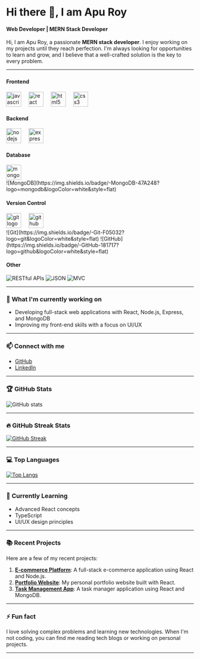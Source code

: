 # Hi there 👋, I am Apu Roy

#### Web Developer | MERN Stack Developer

Hi, I am Apu Roy, a passionate **MERN stack developer**. I enjoy working on my projects until they reach perfection. I'm always looking for opportunities to learn and grow, and I believe that a well-crafted solution is the key to every problem.

---



###

#### Frontend
<div align="left">
  <img src="https://cdn.jsdelivr.net/gh/devicons/devicon/icons/javascript/javascript-original.svg" height="40" alt="javascript logo"  />
  <img width="12" />
  <img src="https://cdn.jsdelivr.net/gh/devicons/devicon/icons/react/react-original.svg" height="40" alt="react logo"  />
  <img width="12" />
  <img src="https://cdn.jsdelivr.net/gh/devicons/devicon/icons/html5/html5-original.svg" height="40" alt="html5 logo"  />
  <img width="12" />
  <img src="https://cdn.jsdelivr.net/gh/devicons/devicon/icons/css3/css3-original.svg" height="40" alt="css3 logo"  />
</div>

#### Backend
<div align="left">
  <img src="https://cdn.jsdelivr.net/gh/devicons/devicon/icons/nodejs/nodejs-original.svg" height="40" alt="nodejs logo"  />
  <img width="12" />
  <img src="https://cdn.jsdelivr.net/gh/devicons/devicon/icons/express/express-original.svg" height="40" alt="express logo"  />
</div>

#### Database
<div align="left">
  <img src="https://cdn.jsdelivr.net/gh/devicons/devicon/icons/mongodb/mongodb-original.svg" height="40" alt="mongodb logo"  />
</div>
![MongoDB](https://img.shields.io/badge/-MongoDB-47A248?logo=mongodb&logoColor=white&style=flat)

#### Version Control
<div align="left">
  <img src="https://cdn.jsdelivr.net/gh/devicons/devicon/icons/git/git-original.svg" height="40" alt="git logo"  />
  <img width="12" />
  <img src="https://cdn.jsdelivr.net/gh/devicons/devicon/icons/github/github-original.svg" height="40" alt="github logo"  />
</div>
![Git](https://img.shields.io/badge/-Git-F05032?logo=git&logoColor=white&style=flat)
![GitHub](https://img.shields.io/badge/-GitHub-181717?logo=github&logoColor=white&style=flat)

#### Other
![RESTful APIs](https://img.shields.io/badge/-RESTful%20APIs-4CAF50?style=flat)
![JSON](https://img.shields.io/badge/-JSON-000000?style=flat&logo=json&logoColor=white)
![MVC](https://img.shields.io/badge/-MVC%20Architecture-7952B3?style=flat)

---

### 🚀 **What I'm currently working on**
- Developing full-stack web applications with React, Node.js, Express, and MongoDB
- Improving my front-end skills with a focus on UI/UX

---

### 📫 **Connect with me**
- [GitHub](https://github.com/Apur0y)
- [LinkedIn](https://www.linkedin.com/in/apu-roy-9192b9294/)

---

### 🏆 **GitHub Stats**
![GitHub stats](https://github-readme-stats.vercel.app/api?username=Apur0y&show_icons=true&count_private=true&hide=prs&theme=radical)

---

### 🔥 **GitHub Streak Stats**
[![GitHub Streak](https://streak-stats.demolab.com/?user=Apur0y)](https://git.io/streak-stats)


---

### 💻 **Top Languages**
[![Top Langs](https://github-readme-stats.vercel.app/api/top-langs/?username=Apur0y&layout=compact&theme=radical)](https://github.com/anuraghazra/github-readme-stats)

---

### 🌱 **Currently Learning**
- Advanced React concepts
- TypeScript
- UI/UX design principles

---

### 📚 **Recent Projects**
Here are a few of my recent projects:
1. **[E-commerce Platform](https://github.com/Apur0y/e-commerce)**: A full-stack e-commerce application using React and Node.js.
2. **[Portfolio Website](https://github.com/Apur0y/portfolio)**: My personal portfolio website built with React.
3. **[Task Management App](https://github.com/Apur0y/task-manager)**: A task manager application using React and MongoDB.

---

### ⚡ **Fun fact**
I love solving complex problems and learning new technologies. When I'm not coding, you can find me reading tech blogs or working on personal projects.

---

<!-- Add a footer or badge if you like -->
